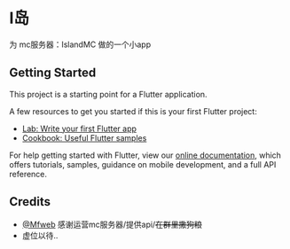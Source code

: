 # I岛

为 mc服务器：IslandMC 做的一个小app 

## Getting Started

This project is a starting point for a Flutter application.

A few resources to get you started if this is your first Flutter project:

- [Lab: Write your first Flutter app](https://flutter.dev/docs/get-started/codelab)
- [Cookbook: Useful Flutter samples](https://flutter.dev/docs/cookbook)

For help getting started with Flutter, view our
[online documentation](https://flutter.dev/docs), which offers tutorials,
samples, guidance on mobile development, and a full API reference.


## Credits

- [@Mfweb](https://github.com/Mfweb) 感谢运营mc服务器/提供api/~~在群里撒狗粮~~
- 虚位以待..